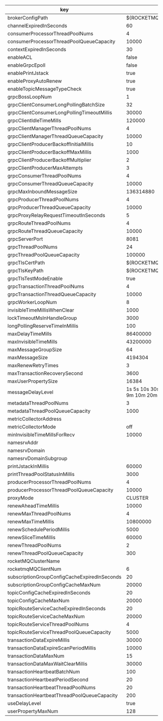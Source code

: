 |key|value|important|
|---|---|---|
|brokerConfigPath|${ROCKETMQ_HOME}/conf/broker.conf||
|channelExpiredInSeconds|60||
|consumerProcessorThreadPoolNums|4||
|consumerProcessorThreadPoolQueueCapacity|10000||
|contextExpiredInSeconds|30||
|enableACL|false||
|enableGrpcEpoll|false||
|enablePrintJstack|true||
|enableProxyAutoRenew|true||
|enableTopicMessageTypeCheck|true||
|grpcBossLoopNum|1||
|grpcClientConsumerLongPollingBatchSize|32||
|grpcClientConsumerLongPollingTimeoutMillis|30000||
|grpcClientIdleTimeMills|120000||
|grpcClientManagerThreadPoolNums|4||
|grpcClientManagerThreadQueueCapacity|10000||
|grpcClientProducerBackoffInitialMillis|10||
|grpcClientProducerBackoffMaxMillis|1000||
|grpcClientProducerBackoffMultiplier|2||
|grpcClientProducerMaxAttempts|3||
|grpcConsumerThreadPoolNums|4||
|grpcConsumerThreadQueueCapacity|10000||
|grpcMaxInboundMessageSize|136314880||
|grpcProducerThreadPoolNums|4||
|grpcProducerThreadQueueCapacity|10000||
|grpcProxyRelayRequestTimeoutInSeconds|5||
|grpcRouteThreadPoolNums|4||
|grpcRouteThreadQueueCapacity|10000||
|grpcServerPort|8081||
|grpcThreadPoolNums|24||
|grpcThreadPoolQueueCapacity|100000||
|grpcTlsCertPath|${ROCKETMQ_HOME}/conf/tls/rocketmq.crt||
|grpcTlsKeyPath|${ROCKETMQ_HOME}/conf/tls/rocketmq.key||
|grpcTlsTestModeEnable|true||
|grpcTransactionThreadPoolNums|4||
|grpcTransactionThreadQueueCapacity|10000||
|grpcWorkerLoopNum|8||
|invisibleTimeMillisWhenClear|1000||
|lockTimeoutMsInHandleGroup|3000||
|longPollingReserveTimeInMillis|100||
|maxDelayTimeMills|86400000||
|maxInvisibleTimeMills|43200000||
|maxMessageGroupSize|64||
|maxMessageSize|4194304||
|maxRenewRetryTimes|3||
|maxTransactionRecoverySecond|3600||
|maxUserPropertySize|16384||
|messageDelayLevel|1s 5s 10s 30s 1m 2m 3m 4m 5m 6m 7m 8m 9m 10m 20m 30m 1h 2h||
|metadataThreadPoolNums|3||
|metadataThreadPoolQueueCapacity|1000||
|metricCollectorAddress|||
|metricCollectorMode|off||
|minInvisibleTimeMillsForRecv|10000||
|namesrvAddr|||
|namesrvDomain|||
|namesrvDomainSubgroup|||
|printJstackInMillis|60000||
|printThreadPoolStatusInMillis|3000||
|producerProcessorThreadPoolNums|4||
|producerProcessorThreadPoolQueueCapacity|10000||
|proxyMode|CLUSTER||
|renewAheadTimeMillis|10000||
|renewMaxThreadPoolNums|4||
|renewMaxTimeMillis|10800000||
|renewSchedulePeriodMillis|5000||
|renewSliceTimeMillis|60000||
|renewThreadPoolNums|2||
|renewThreadPoolQueueCapacity|300||
|rocketMQClusterName|||
|rocketmqMQClientNum|6||
|subscriptionGroupConfigCacheExpiredInSeconds|20||
|subscriptionGroupConfigCacheMaxNum|20000||
|topicConfigCacheExpiredInSeconds|20||
|topicConfigCacheMaxNum|20000||
|topicRouteServiceCacheExpiredInSeconds|20||
|topicRouteServiceCacheMaxNum|20000||
|topicRouteServiceThreadPoolNums|4||
|topicRouteServiceThreadPoolQueueCapacity|5000||
|transactionDataExpireMillis|30000||
|transactionDataExpireScanPeriodMillis|10000||
|transactionDataMaxNum|15||
|transactionDataMaxWaitClearMillis|30000||
|transactionHeartbeatBatchNum|100||
|transactionHeartbeatPeriodSecond|20||
|transactionHeartbeatThreadPoolNums|20||
|transactionHeartbeatThreadPoolQueueCapacity|200||
|useDelayLevel|true||
|userPropertyMaxNum|128||
